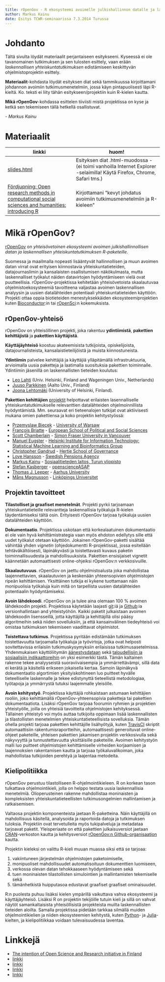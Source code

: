 ```yaml
---
title: rOpenGov - R ekosysteemi avoimelle julkishallinnon datalle ja laskennalliselle yhteiskuntatutkimukselle
author: Markus Kainu
date: Esitys TCWR-seminaarissa 7.3.2014 Turussa
---
```


Johdanto
==========================================

Tältä sivulta löydät materiaalit perjantaiseen esitykseeni. Kyseessä ei ole tavanomainen tutkimuksen ja sen tulosten esittely, vaan erään *laskennallisen yhteiskuntatutkimuksen* edistämiseen keskittyvän ohjelmistoprojektin esittely.

**Materiaalit**-kohdasta löydät esityksen diat sekä tammikuussa kirjoittamani johdannon avoimiin tutkimusmenetelmiin, jossa käyn pintapuolisesti läpi R-kieltä. Ko. teksti ei liity tähän esitykseen/projektiin kuin R-kielen kautta.

**Mikä rOpenGov**-kohdassa esittelen tiiviisti mistä projektissa on kyse ja ketkä sen tekemiseen tällä hetkellä osallistuvat.

*- Markus Kainu*


Materiaalit
==============================================


| linkki  | huom! |
| --- | --- |
| [slides.html]((slides.html)) | Esityksen diat .html-muodossa - (ei toimi vanhoilla Internet Explorer -selaimilla! Käytä Firefox, Chrome, Safari tms.) |
| [Fördjupning: Open research methods in computational social sciences and humanities: introducing R](http://digihist.se/5-metoder-inom-digital-historia/fordjupning-open-research-methods-in-computational-social-sciences-and-humanities-introducing-r/) | Kirjottamani "kevyt johdatus avoimiin tutkimusmenetelmiin ja R-kieleen" |


Mikä rOpenGov?
==============================================

[rOpenGov](http://ropengov.github.io) on *yhteisövetoinen ekosysteemi avoimen julkishallinnollisen datan ja laskennallisen yhteiskuntatutkimuksen R-paketeille*. 

Suomessa ja maailmalla nopeasti lisääntyvät hallinnollisen ja muun avoimen datan virrat ovat erityisen kiinnostavia yhteiskuntatieteiden, datajournaslimin ja kansalaisten osallistumisen näkökulmasta, mutta laskennalliset työkalut näiden datavirtojen hyödyntämiseen vielä ovat puutteellisia. rOpenGov-projektissa kehitetään yhteisövetoista skaalautuvaa ohjelmistoekosysteemiä tavoitteena valjastaa avoimen laskennallisen analyysin ja uusien datalähteiden potentiaali yhteiskuntatieteiden käyttöön. Projekti ottaa oppia biotieteiden menestyksekkäiden ekosysteemiprojektien kuten [Bioconductor](http://www.bioconductor.org/):in tai [rOpenSci](http://ropensci.org/):n kokemuksista.


rOpenGov-yhteisö
------------------------------------------------

rOpenGov on yhteisöllinen projekti, joka rakentuu **ydintiimistä**, **pakettien kehittäjistä** ja **pakettien käyttäjistä**.  

**Käyttäjäyhteisö** koostuu akateemisista tutkijoista, opiskelijoista, datajournalisteista, kansalaistieteilijöistä ja muista kiinnostuneista.

**Ydintiimin** palvelee kehittäjiä ja käyttäjiä ylläpitämällä infrastruktuuria, arvioimalla uusia paketteja ja laatimalla suosituksia pakettien toiminnalle. Ydintiimin jäsenillä on laskennallisten tieteiden koulutus:

- [Leo Lahti](http://www.iki.fi/Leo.Lahti) (Univ. Helsinki, Finland and Wageningen Univ., Netherlands)
- [Juuso Parkkinen](http://ouzor.github.io/) (Aalto Univ., Finland) 
- [Joona Lehtomäki](https://github.com/jlehtoma) (University of Helsinki, Finland).

**Pakettien kehittäjien** [projektit](http://ropengov.github.io/projects) helpottavat erilaisten lasennalliselle yhteiskuntatutkimukselle relevanttien datalähteiden ohjelmoinnillista hyödyntämistä. Mm. seuraavat eri tieteenalojen tutkijat ovat aktiivisesti mukana omien pakettiensa ja koko projektin kehitystyössä:

- [Przemyslaw Biecek](http://www.biecek.pl/) - [University of Warsaw](http://www.icm.edu.pl/web/guest/home)
- [François Briatte](http://f.briatte.org/) - [European School of Political and Social Sciences](http://espol-lille.eu/)
- [Scott Chamberlain](http://scottchamberlain.info/) - [Simon Fraser University in Vancouver](http://www.biology.sfu.ca/)
- [Manuel Eugster](http://users.ics.aalto.fi/meugster/) - [Helsinki Institute for Information Technology: Statistical Machine Learning and Bioinformatics Group](http://research.ics.aalto.fi/mi/)
- [Christopher Gandrud](http://christophergandrud.blogspot.fi/) - [Hertie School of Governance](http://www.hertie-school.org/)
- [Love Hansson](https://github.com/LCHansson) - [Swedish Pensions Agency](http://www.pensionsmyndigheten.se/)
- [Markus Kainu](http://markuskainu.fi/) - [Sosiaalitieteden laitos, Turun yliopisto](https://www.utu.fi/fi/yksikot/soc/yksikot/sosiaalitieteet/Sivut/home.aspx)
- [Stefan Kasberger](https://github.com/skasberger) - [openscienceASAP](http://openscienceasap.org/)
- [Thomas J. Leeper](http://thomasleeper.com/) - [Aarhus University](http://ps.au.dk/en/)
- [Måns Magnusson](https://github.com/MansMeg) - [Linköpings Universitet](http://www.liu.se/?l=en)



Projektin tavoitteet
-------------------------------------------------

**Tilastolliset ja graafiset menetelmät**. Projekti pyrkii tarjoamaan yhteiskuntatieteille relevantteja laskennallisia työkaluja R-kielen täydentämiseksi tältä osin. Erityisesti rOpenGov tarjoaa työkaluja uusien datalähteiden käyttöön.

**Dokumentaatio**. Projektissa uskotaan että korkealaatuinen dokumentaatio ei ole vain hyvä kehittämistrategia vaan myös ehdoton edellytys sille että uudet työkalut otetaan käyttöön. Jokainen rOpenGov-paketti sisältää vähintää yhden *vignetin* (ohjedokumentti R-projektissa), jossa esitellään tehtäväkältöisesti, läpinäkyvästi ja toistettavasti kuvaus paketin toiminnallisuudesta ja mahdollisuuksista. Pakettien ensisijaiset vignetit käännetään automaattisesti online-ohjeiksi rOpenGov:n verkkosivuille.

**Skaalautuvuus**. rOpenGov on jaettu ohjelmistoalusta joka mahdollistaa laajennettavien, skaalautuvien ja keskenään yhteensopivien ohjelmistojen ripeän kehittämisen. Yksittäinen tutkija ei kykene tuottamaan näin monipuolisia työkaluja kuin mitä on tarpellista uusien datalähteiden potentiaalin hyödyntämiseksi.

**Avoin lähdekoodi**. rOpenGov on ja tulee aina olemaan 100 % avoimen lähdekoodin projekti. Projektissa käytetään laajasti [git](http://git-scm.com/):iä ja [Github](https://github.com/):ia versionhallintaan and yhteistyöhön. Kaikki paketit julkaistaan avoimen lähdekoodin lisensseillä, jotta käyttäjillä ja kehittäjillä olisi pääsy algoritmeihin sekä niiden sovelluksiin, ja että kansainvälinen tiedeyhteisö voi omistaa tutkimuksen tekemiseen vaadittavat ohjelmistot.

**Toistettava tutkimus**. Projektissa pyritään edistämään tutkimuksen toistettavuutta tarjoamalla työkaluja ja työvirtoja, jotka ovat helposti sovitettavissa erilaisiin tutkimuskysymyksiin erilaisissa tutkimusasetelmissa. Yhdenmukaisen käyttöliitymän [äänestysdataan](https://github.com/rOpenGov/finpar) sekä [taloudellisiin ja sosiaalisiin indikaattoreihin](https://github.com/muuankarski/rqog) on yksi esimerkki tästä. Tämän kaltainen rakenne tekee analyyseistä suoraviivaisempia ja ymmärrettävämpi, sillä data ei kerätä ja käsitellä erikseen jokaisella kertaa. Samoin läpinäkyvä dokumentaatio algortimien yksityiskohtineen luo puitteet hyvälle tieteelliselle laskennalle ja tekee edistynyttä tieteellistä metodologiaa, työtapoja ja ymmärrystä tutuksi laajemmalle yleisölle.

**Avoin kehitystyö**. Projektissa käyttäjiä rohkaistaan astumaan kehittäjien rooliin, joko kehittämällä rOpenGov-yhteensopivia paketteja tai pakettien dokumentaatiota. Lisäksi rOpenGov tarjoaa foorumin ryhmien ja projektien yhteistyölle, joilla on yhteisiä tavoitteita ohjelmistojen kehityksessä. Tällainen yhteistyö voi myös auttaa tutkijoita oppimaan lisää laskennallisten ja tilastollisten menetelmien yhteiskuntatieteellisista sovelluksia. Tämän ohella projekti tarjoaa pakettien kehittäjille lisähyötyjä, kuten [TravisCI](https://travis-ci.org/) skriptit automaattisiin rakentumisraportteihin, automaattisesti generoituvat online-ohjeet paketeille, yhteisen pakettien jakamisen projektin verkkosivulla sekä näkyvyyttä ja tunnustettavuutta yksittäisille paketeille. Avoimen kehitystyön malli luo puitteet ohjelmistojen kehittämiselle virheiden korjaamisen ja laajennoksien rakentamisen kautta ja tarjoaa työkaluvalikoiman, joka mahdollistaa tutkijoiden perehtyä ja laajentaa metodeita. 


Kielipolitiikka
-------------------------------------

rOpenGov perustuu tilastolliseen R-ohjelmointikieleen. R on korkean tason tulkattava ohjelmointikieli, jolla on helppo testata uusia laskennallisia menetelmiä. Olioperusteinen rakenne mahdollistaa moninaisten ja kompleksisten yhteiskuntatieteellisten tutkimusongelmien mallintamisen ja ratkaisemisen.

Valtaosa projektin komponenteista jaetaan R-paketteina. Näin käyttäjillä on mahdollisuus käsitellä, analysoida ja raportoida datoja ja tutkimuksen tuloksia. Projektiin ovat tervetulleita myös tukipalveluja ja metadataa tarjoavat paketit. Yleisperiaate on että pakettien julkaisuversiot jaetaan [CRAN](http://cran.r-project.org/)-verkoston kautta ja kehitysversiot [rOpenGov:n Github-organisaation](https://github.com/rOpenGov) kautta. 

Projektin kieleksi on valittu R-kieli muuan muassa siksi että se tarjoaa:

1. vakiintuneen järjestelmän ohjelmistojen paketoimiselle,
2. monipuoliset mahdollisuudet automatisoituun dokumenttien luomiseen, 
3. verkossa olevan datan tehokkaaseen hyödyntämiseen sekä 
4. tuen moninaisten tilastollisten simulointien ja mallintamisten tekemiselle sekä 
5. tämänhetkistä huipputasoa edustavat graafiset graafiset ominaisuudet.

R:n puolesta puhuu lisäksi kielen ympärillä vaikuttava vahva ekosysteemi ja käyttäjäyhteisö. Lisäksi R on projektin tekijöille tutuin kieli ja sillä on vahvat näytöt samankaltaisista yhteisöllisistä projekteista muilta laskennallisten tieteiden aloilta. Samalla projektissa pidetään tarkkaa silmällä muiden ohjelmointikielien ja niiden ekosysteemien kehitystä, kuten [Python](http://www.python.org/)- ja [Julia](http://julialang.org/)-kielten, ja kielipolitiikkaa voidaan tulevaisuudessa laventaa.


Linkkejä
===============================================

- [The intention of Open Science and Research initiative in Finland](http://www.tdata.fi/documents/47404/86137/The+intention+of+Open+Science+and+Research+initiative+in+Finland/d8558803-e050-45db-a6a5-90639fe62da9)
- [linkki](http://url.com)
- [linkki](http://url.com)
- [linkki](http://url.com)
- [linkki](http://url.com)